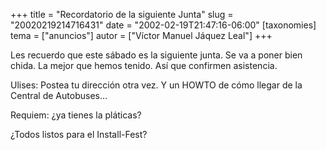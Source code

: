 +++
title = "Recordatorio de la siguiente Junta"
slug = "20020219214716431"
date = "2002-02-19T21:47:16-06:00"
[taxonomies]
tema = ["anuncios"]
autor = ["Víctor Manuel Jáquez Leal"]
+++

Les recuerdo que este sábado es la siguiente junta. Se va a poner bien
chida. La mejor que hemos tenido. Así que confirmen asistencia.

Ulises: Postea tu dirección otra vez. Y un HOWTO de cómo llegar de la
Central de Autobuses…

Requiem: ¿ya tienes la pláticas?

¿Todos listos para el Install-Fest?

